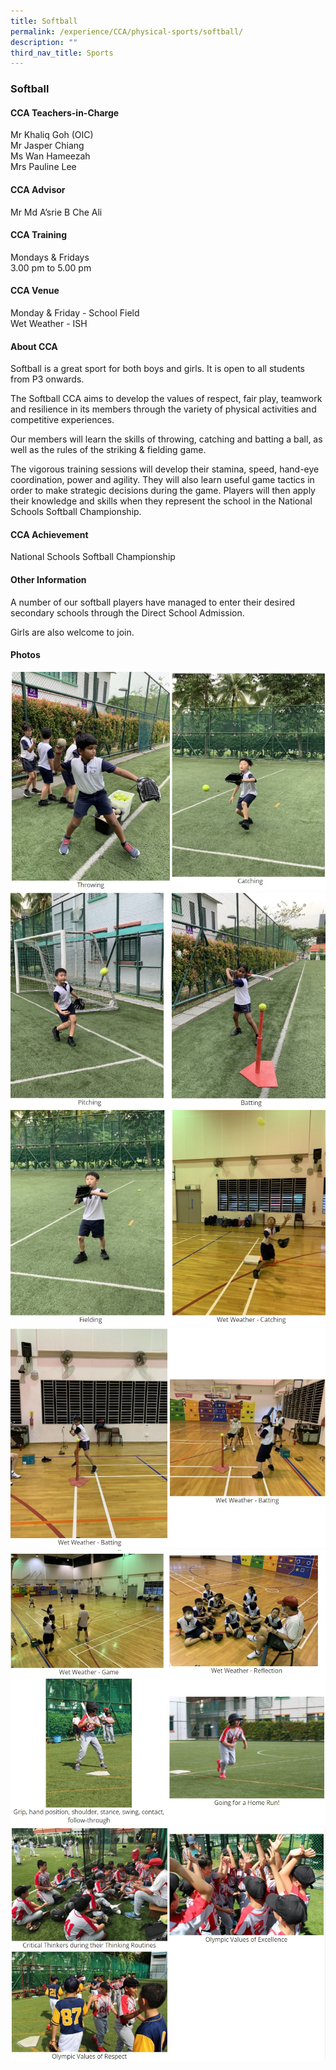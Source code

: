 ```yaml
---
title: Softball
permalink: /experience/CCA/physical-sports/softball/
description: ""
third_nav_title: Sports
---
```




### **Softball**
#### **CCA Teachers-in-Charge**
Mr Khaliq Goh (OIC) <br>
Mr Jasper Chiang<br>
Ms Wan Hameezah<br>
Mrs Pauline Lee

#### **CCA Advisor**
Mr Md A’srie B Che Ali

#### **CCA Training**
Mondays & Fridays<br>
3.00 pm to 5.00 pm

#### **CCA Venue**
Monday & Friday - School Field<br>
Wet Weather - ISH 

#### **About CCA**
Softball is a great sport for both boys and girls. It is open to all students from P3 onwards.

The Softball CCA aims to develop the values of respect, fair play, teamwork and resilience in its members through the variety of physical activities and competitive experiences.

Our members will learn the skills of throwing, catching and batting a ball, as well as the rules of the striking & fielding game.

The vigorous training sessions will develop their stamina, speed, hand-eye coordination, power and agility. They will also learn useful game tactics in order to make strategic decisions during the game. Players will then apply their knowledge and skills when they represent the school in the National Schools Softball Championship.

#### **CCA Achievement**
National Schools Softball Championship

#### **Other Information**
A number of our softball players have managed to enter their desired secondary schools through the Direct School Admission.

Girls are also welcome to join.

#### **Photos**

![](/images/softball%201.jpg)
![](/images/softball%202.jpg)
![](/images/softball%203.jpg)
![](/images/softball%204.jpg)
![](/images/softball%205.jpg)
![](/images/softball%206.jpg)